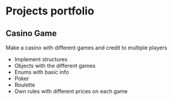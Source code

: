 # Projects portfolio

## Casino Game

Make a casino with different games and credit to multiple players

-   Implement structures
-   Objects with the different games
-   Enums with basic info
-   Poker
-   Roulette
-   Own rules with different prices on each game